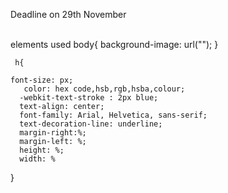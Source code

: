 Deadline on 29th November  



 <br>
 elements used
   body{
    background-image: url("");
       }
      
     h{ 
     
    font-size: px; 
       color: hex code,hsb,rgb,hsba,colour; 
      -webkit-text-stroke : 2px blue; 
      text-align: center; 
      font-family: Arial, Helvetica, sans-serif; 
      text-decoration-line: underline; 
      margin-right:%; 
      margin-left: %; 
      height: %; 
      width: %  
      
  }
